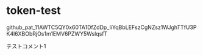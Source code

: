 # token-test
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

テストコメント1
